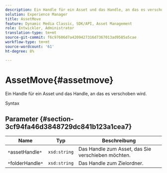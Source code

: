 ```yaml
---
description: Ein Handle für ein Asset und das Handle, an das es verschoben wird.
solution: Experience Manager
title: AssetMove
feature: Dynamic Media Classic, SDK/API, Asset Management
role: Entwickler, Administrator
translation-type: tm+mt
source-git-commit: f6c97606d7a4209427316d7367013ad9585a5cae
workflow-type: tm+mt
source-wordcount: '61'
ht-degree: 8%

---
```



# AssetMove{#assetmove}

Ein Handle für ein Asset und das Handle, an das es verschoben wird.

Syntax

## Parameter {#section-3cf94fa46d3848729dc841b123a1cea7}

| Name | Typ | Beschreibung |
|---|---|---|
| `*`assetHandle`*` | `xsd:string` | Das Handle zum Asset, das Sie verschieben möchten. |
| `*`folderHandle`*` | `xsd:string` | Das Handle zum Zielordner. |

